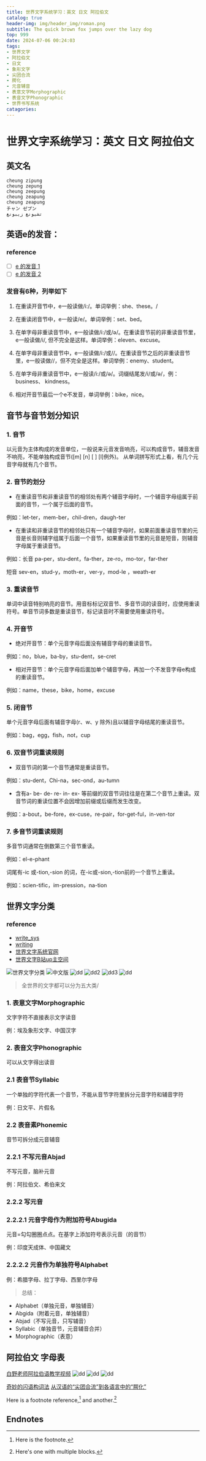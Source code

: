 ```yaml
---
title: 世界文字系统学习：英文 日文 阿拉伯文
catalog: true
header-img: img/header_img/roman.png
subtitle: The quick brown fox jumps over the lazy dog
top: 999
date: 2024-07-06 00:24:03
tags:
- 世界文字
- 阿拉伯文
- 日文
- 象形文字
- 尖团合流
- 腭化
- 元音辅音
- 表意文字Morphographic
- 表音文字Phonographic
- 世界书写系统
catagories:
---
```


# 世界文字系统学习：英文 日文 阿拉伯文

## 英文名

```
cheung zipung
cheung zepung
cheung zeepung
cheung zeapung
cheung zeapung
チャン ゼプン
تشيونغ زيبونغ
```

## 英语e的发音：

### reference

- [ ] [e 的发音 1](https://zhidao.baidu.com/question/505929543901517964.html)
- [ ] [e 的发音 2][e_pronunciation_2]

### 发音有6种，列举如下

1. 在重读开音节中，e一般读做/i:/。单词举例：she、these。/

2. 在重读闭音节中，e一般读/e/。单词举例：set、bed。

3. 在单字母非重读音节中，e一般读做/i:/或/ə/。在重读音节前的非重读音节里，e一般读做/i/, 但不完全是这样。单词举例：eleven、excuse。

4. 在单字母非重读音节中，e一般读做/i:/或//。在重读音节之后的非重读音节里，e一般读做//，但不完全是这样。单词举例：enemy、student。

5. 在单字母非重读音节中，e一般读/i:/或/ə/。词缀结尾发/i/或/ə/，例：business、 kindness。

6. 相对开音节最后一个e不发音，单词举例：bike，nice。

## 音节与音节划分知识

### 1. 音节

以元音为主体构成的发音单位，一般说来元音发音响亮，可以构成音节，辅音发音不响亮，不能单独构成音节([m] [n] [ ] [l]例外)。
从单词拼写形式上看，有几个元音字母就有几个音节。

### 2. 音节的划分

- 在重读音节和非重读音节的相邻处有两个辅音字母时，一个辅音字母组属于前面的音节，一个属于后面的音节。

例如：let-ter，mem-ber，chil-dren，daugh-ter

- 在重读和非重读音节的相邻处只有一个辅音字母时，如果前面重读音节里的元音是长音则辅字组属于后面一个音节，如果重读音节里的元音是短音，则辅音字母属于重读音节。

例如：长音 pa-per，stu-dent，fa-ther，ze-ro，mo-tor，far-ther

短音 sev-en，stud-y，moth-er，ver-y，mod-le ，weath-er

### 3. 重读音节

单词中读音特别响亮的音节。用音标标记双音节、多音节词的读音时，应使用重读符号。单音节词多数是重读音节，标记读音时不需要使用重读符号。

### 4. 开音节

- 绝对开音节：单个元音字母后面没有辅音字母的重读音节。

例如：no，blue，ba-by，stu-dent，se-cret

- 相对开音节：单个元音字母后面加单个辅音字母，再加一个不发音字母e构成的重读音节。

例如：name，these，bike，home，excuse

### 5. 闭音节

单个元音字母后面有辅音字母(r、w、y 除外)且以辅音字母结尾的重读音节。

例如：bag，egg，fish，not，cup

### 6. 双音节词重读规则

- 双音节词的第一个音节通常是重读音节。

例如：stu-dent，Chi-na，sec-ond，au-tumn

- 含有a- be- de- re- in- ex- 等前缀的双音节词往往是在第二个音节上重读。双音节词的重读位置不会因增加前缀或后缀而发生改变。

例如：a-bout，be-fore，ex-cuse，re-pair，for-get-ful，in-ven-tor

### 7. 多音节词重读规则

多音节词通常在倒数第三个音节重读。

例如：el-e-phant

词尾有-ic 或-tion,-sion 的词，在-ic或-sion,-tion前的一个音节上重读。

例如：scien-tific，im-pression，na-tion

## 世界文字分类

### reference 

- [write_sys]
- [writing](http://languagesindanger.eu/book-of-knowledge/writing/)
- [世界文字系统官网](https://www.worldswritingsystems.org/)
- [世界文字B站up主空间](https://space.bilibili.com/1931761492/video)

![世界文字分类](https://pic1.zhimg.com/7ae2af104a6e315229ee88527a72c8cd_r.jpg)
![中文版](https://p1.ssl.qhmsg.com/t01eb6714f6b8e761dd.jpg)
![dd](../img/语言学习：英语/OIP-C.jpg)
![dd2](https://www.ielts-adviser.com/wp-content/uploads/2015/07/main-systems-of-writing.png)
![dd3](https://iibawards-prod.s3.amazonaws.com/projects/images/000/002/704/large.png)
![dd](https://www.applelanguages.com/blog/wp-content/uploads/2019/04/blog-post-writing-system.png)


> 全世界的文字都可以分为五大类/

### 1. 表意文字Morphographic
文字字符不直接表示文字读音

例：埃及象形文字、中国汉字

### 2. 表音文字Phonographic
可以从文字得出读音

### 2.1 表音节Syllabic
一个单独的字符代表一个音节，不能从音节字符里拆分元音字符和辅音字符

例：日文平、片假名

### 2.2 表音素Phonemic
音节可拆分成元音辅音

### 2.2.1 不写元音Abjad
不写元音，脑补元音

例：阿拉伯文、希伯来文

### 2.2.2 写元音

### 2.2.2.1 元音字母作为附加符号Abugida
元音=勾勾圈圈点点。在基字上添加符号表示元音（的音节）

例：印度天成体、中国藏文

### 2.2.2.2 元音作为单独符号Alphabet

例：希腊字母、拉丁字母、西里尔字母

> 总结：

- Alphabet（单独元音，单独辅音）
- Abgida（附着元音，单独辅音）
- Abjad（不写元音，只写辅音）
- Syllabic（单独音节，元音辅音合并）
- Morphographic（表意）

## 阿拉伯文 字母表

[白野老师阿拉伯语教学视频](https://space.bilibili.com/39020403/channel/seriesdetail?sid=3930706)
![dd](https://ts1.cn.mm.bing.net/th/id/R-C.02947271425f5006882a4280f981f680?rik=nmwlkd0ZZsueCA&riu=http%3a%2f%2fi180.photobucket.com%2falbums%2fx47%2fayoobzhao%2fQr%2fArabic20consonants.gif&ehk=%2fc9OWpS7uB2ocCx8PCwnnH0jlBXypsb4Zq0e6u5r2M0%3d&risl=&pid=ImgRaw&r=0)
![dd](https://gss0.baidu.com/-Po3dSag_xI4khGko9WTAnF6hhy/zhidao/wh%3D600%2C800/sign=b9c2fe85e2fe9925cb596156049872e7/023b5bb5c9ea15ceb5380649b4003af33b87b298.jpg)
![dd](https://appwk.baidu.com/naapi/doc/view?ih=1010&o=jpg_6_0_______&iw=785&ix=0&iy=0&aimw=785&rn=1&doc_id=bce77edea58da0116c1749c8&pn=1&sign=092f630f22a92d43dc202094b56f0ad5&type=1&app_ver=2.9.8.2&ua=bd_800_800_IncredibleS_2.9.8.2_2.3.7&bid=1&app_ua=IncredibleS&uid=&cuid=&fr=3&Bdi_bear=WIFI&from=3_10000&bduss=&pid=1&screen=800_800&)

[奇妙的闪语构词法](https://www.bilibili.com/video/BV1oL411y7qW/?spm_id_from=trigger_reload&vd_source=b48342a630f5cc1a5c86649a37c0db89)
[从汉语的“尖团合流”到各语言中的“腭化”](https://www.bilibili.com/video/BV1wN4y1j7TJ/?spm_id_from=333.999.0.0&vd_source=b48342a630f5cc1a5c86649a37c0db89)

Here is a footnote reference,[^1] and another.[^longnote]

## Endnotes
[^1]: Here is the footnote.
[^longnote]: Here's one with multiple blocks.

[e_pronunciation_2]: <https://m.hujiang.com/en/p1352385/#:~:text=e%E5%9C%A8%E8%8B%B1%E8%AF%AD%E5%8D%95%E8%AF%8D%E4%B8%AD%E6%9C%89%E5%87%A0%E7%A7%8D%E5%8F%91%E9%9F%B3%20%E4%B9%9D%E7%A7%8D%EF%BC%8C%E5%88%86%E5%88%AB%E4%B8%BA%E2%88%B6%E5%9C%A8%E5%BC%80%E9%9F%B3%E8%8A%82%E4%B8%AD%EF%BC%8C%E5%8F%91%E5%AD%97%E6%AF%8D%E9%9F%B3%EF%BC%8C%E8%AF%BB%E4%BD%9C%E2%88%B6%E3%80%90%E2%88%B6%E3%80%91%3B%E5%9C%A8%E9%97%AD%E9%9F%B3%E8%8A%82%E4%B8%AD%EF%BC%8C%E8%AF%BB%E4%BD%9C%E2%88%B6%20%E3%80%90e%E3%80%91%3B%E5%9C%A8ea%E7%BB%84%E5%90%88%E7%9A%84%E4%B8%AD%EF%BC%8C%E8%AF%BB%E4%BD%9C%E2%88%B6,%E3%80%90i%E3%80%91%EF%BC%8C%E8%BF%98%E5%8F%AF%E4%BB%A5%E8%AF%BB%E4%BD%9C%E2%88%B6%20%E3%80%90e%E3%80%91%E6%88%96%E8%80%85%E3%80%90i%E3%80%91%3B%E5%9C%A8ear%E7%BB%84%E5%90%88%EF%BC%8C%E8%AF%BB%E4%BD%9C%E2%88%B6%20%E3%80%90i%E2%91%A7%E3%80%91%E7%AD%89%E3%80%82> "泸江英语：e在英语单词中有几种发音"
[write_sys]: <https://neography.info/writing-systems/#:~:text=Writing%20Systems%201%201.%20Segmental%20Segmental%20writing%20systems,building%20blocks.%20Syllabary%20...%203%203.%20Segmental-Syllabic%20> "书写系统"